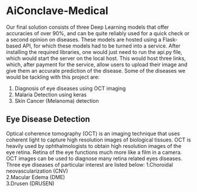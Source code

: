 # AiConclave-Medical
Our final solution consists of three Deep Learning models that offer accuracies of
over 90%, and can be quite reliably used for a quick check or a second opinion on
diseases. These models are hosted using a Flask-based API, for which these
models had to be turned into a service.
After installing the required libraries, one would just need to run the api.py file,
which would start the server on the local host. This would host three links, which,
after payment for the service, allow users to upload their image and give them an
accurate prediction of the disease.
Some of the diseases we would be tackling with this project are:
1.	Diagnosis of eye diseases using OCT imaging
2.	Malaria Detection using keras
3.	Skin Cancer (Melanoma) detection

## Eye Disease Detection
Optical coherence tomography (OCT) is an imaging technique that uses coherent light to capture high resolution images of biological tissues. OCT is heavily used by ophthalmologists to obtain high resolution images of the eye retina. Retina of the eye functions much more like a film in a camera. OCT images can be used to diagnose many retina related eyes diseases. Three eye diseases of  particular interest are listed below:
    1.Choroidal neovascularization (CNV)<br>
    2.Macular Edema (DME)<br>
    3.Drusen (DRUSEN)<br>
